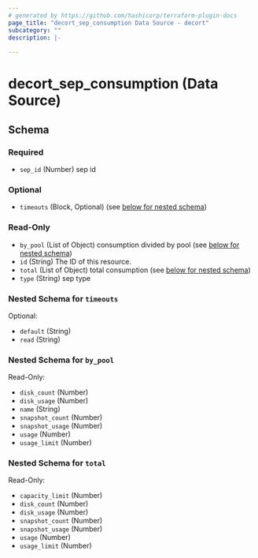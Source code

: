 ```yaml
---
# generated by https://github.com/hashicorp/terraform-plugin-docs
page_title: "decort_sep_consumption Data Source - decort"
subcategory: ""
description: |-
  
---
```


# decort_sep_consumption (Data Source)





<!-- schema generated by tfplugindocs -->
## Schema

### Required

- `sep_id` (Number) sep id

### Optional

- `timeouts` (Block, Optional) (see [below for nested schema](#nestedblock--timeouts))

### Read-Only

- `by_pool` (List of Object) consumption divided by pool (see [below for nested schema](#nestedatt--by_pool))
- `id` (String) The ID of this resource.
- `total` (List of Object) total consumption (see [below for nested schema](#nestedatt--total))
- `type` (String) sep type

<a id="nestedblock--timeouts"></a>
### Nested Schema for `timeouts`

Optional:

- `default` (String)
- `read` (String)


<a id="nestedatt--by_pool"></a>
### Nested Schema for `by_pool`

Read-Only:

- `disk_count` (Number)
- `disk_usage` (Number)
- `name` (String)
- `snapshot_count` (Number)
- `snapshot_usage` (Number)
- `usage` (Number)
- `usage_limit` (Number)


<a id="nestedatt--total"></a>
### Nested Schema for `total`

Read-Only:

- `capacity_limit` (Number)
- `disk_count` (Number)
- `disk_usage` (Number)
- `snapshot_count` (Number)
- `snapshot_usage` (Number)
- `usage` (Number)
- `usage_limit` (Number)


